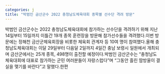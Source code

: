 ```yaml
---
categories: j
title: "박범인 금산군수 2022 충청남도체육대회 종목별 선수단 격려 방문"
---
```

박범인 금산군수는 2022 충청남도체육대회에 참가하는 선수단을 격려하기 위해 지난 14일부터 15일까지 이틀간 19개 종목 훈련장을 방문해 참가선수들을 격려했다.이번 방문에는 정해천 금산군체육회장을 비롯한 체육회 관계자 등 10여 명이 참여했다.올해 충청남도체육대회는 이달 29일부터 다음달 2일까지 4일간 충남 보령시 일원에서 개최되며 금산군에서는 25개 종목, 498명이 출전할 예정이다.박범인 금산군수는 “충청남도 체육대회에 대표로 참가하는 군민 여러분들이 자랑스럽다”며 “그동안 흘린 땀방울이 결실을 맺기를 바란다”고 말했다.한편